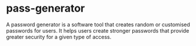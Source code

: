 # pass-generator
A password generator is a software tool that creates random or customised passwords for users. It helps users create stronger passwords that provide greater security for a given type of access.
